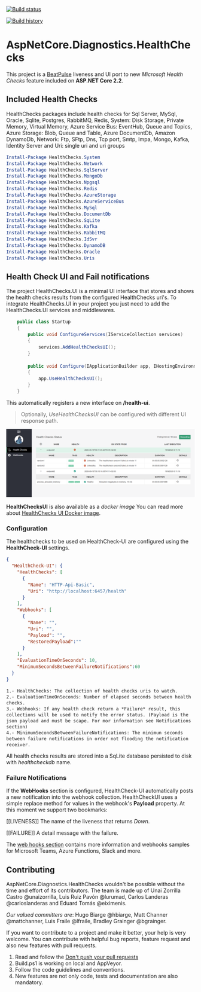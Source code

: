 [![Build status](https://ci.appveyor.com/api/projects/status/ldk031dvcn2no51g?svg=true)](https://ci.appveyor.com/project/Xabaril/aspnetcore-diagnostics-healthchecks) 

[![Build history](https://buildstats.info/appveyor/chart/xabaril/aspnetcore-diagnostics-healthchecks)](https://ci.appveyor.com/project/xabaril/aspnetcore-diagnostics-healthchecks/history)


# AspNetCore.Diagnostics.HealthChecks

This project is a [BeatPulse](http://github.com/xabaril/beatpulse) liveness and UI port to new *Microsoft Health Checks* feature included on **ASP.NET Core 2.2**.

## Included Health Checks

HealthChecks packages include health checks for Sql Server, MySql, Oracle, Sqlite, Postgres, RabbitMQ, Redis, System: Disk Storage, Private Memory, Virtual Memory, Azure Service Bus: EventHub, Queue and Topics, Azure Storage: Blob, Queue and Table, Azure DocumentDb, Amazon DynamoDb, Network: Ftp, SFtp, Dns, Tcp port, Smtp, Impa, Mongo, Kafka, Identity Server and Uri: single uri and uri groups

``` PowerShell
Install-Package HealthChecks.System
Install-Package HealthChecks.Network
Install-Package HealthChecks.SqlServer
Install-Package HealthChecks.MongoDb
Install-Package HealthChecks.Npgsql
Install-Package HealthChecks.Redis
Install-Package HealthChecks.AzureStorage
Install-Package HealthChecks.AzureServiceBus
Install-Package HealthChecks.MySql
Install-Package HealthChecks.DocumentDb
Install-Package HealthChecks.SqLite
Install-Package HealthChecks.Kafka
Install-Package HealthChecks.RabbitMQ
Install-Package HealthChecks.IdSvr
Install-Package HealthChecks.DynamoDB
Install-Package HealthChecks.Oracle
Install-Package HealthChecks.Uris
```

## Health Check UI and Fail notifications


The project HealthChecks.UI is a minimal UI interface that stores and shows the health checks results from the configured HealthChecks uri's. To integrate HealthChecks.UI in your project you just need to add the HealthChecks.UI services and middlewares.

```csharp
    public class Startup
    {       
        public void ConfigureServices(IServiceCollection services)
        {
            services.AddHealthChecksUI();
        }

        public void Configure(IApplicationBuilder app, IHostingEnvironment env)
        {
            app.UseHealthChecksUI();
        }
    }
```

This automatically registers a new interface on **/health-ui**. 

> Optionally, *UseHealthChecksUI* can be configured with different UI response path.

![HealthChecksUI](./doc/images/ui-home.png)

**HealthChecksUI** is also available as a *docker image*  You can read more about [HealthChecks UI Docker image](./doc/ui-docker.md).

### Configuration

The healthchecks to be used on HealthCheck-UI are configured using the **HealthCheck-UI** settings.

```json
{
  "HealthCheck-UI": {
    "HealthChecks": [
      {
        "Name": "HTTP-Api-Basic",
        "Uri": "http://localhost:6457/health"
      }
    ],
    "Webhooks": [
      {
        "Name": "",
        "Uri": "",
        "Payload": "",
        "RestoredPayload":""
      }
    ],
    "EvaluationTimeOnSeconds": 10,
    "MinimumSecondsBetweenFailureNotifications":60
  }
}
```

    1.- HealthChecks: The collection of health checks uris to watch.
    2.- EvaluationTimeOnSeconds: Number of elapsed seconds between health checks.
    3.- Webhooks: If any health check return a *Failure* result, this collections will be used to notify the error status. (Payload is the json payload and must be scape. For mor information see Notifications section)
    4.- MinimumSecondsBetweenFailureNotifications: The minimun seconds between failure notifications in order not flooding the notification receiver.

All health checks results are stored into a SqLite database persisted to disk with *healthcheckdb* name.

### Failure Notifications

If the **WebHooks** section is configured, HealthCheck-UI automatically posts a new notification into the webhook collection. HealthCheckUI uses a simple replace method for values in the webhook's **Payload** property. At this moment we support two bookmarks:

[[LIVENESS]] The name of the liveness that returns *Down*.

[[FAILURE]] A detail message with the failure.

The [web hooks section](./doc/webhooks.md) contains more information and webhooks samples for Microsoft Teams, Azure Functions, Slack and more.

## Contributing

AspNetCore.Diagnostics.HealthChecks  wouldn't be possible without the time and effort of its contributors. The team is made up of Unai Zorrilla Castro @unaizorrilla, Luis Ruiz Pavón @lurumad, Carlos Landeras @carloslanderas and Eduard Tomás @eiximenis.

*Our valued committers are*: Hugo Biarge @hbiarge, Matt Channer @mattchanner, Luis Fraile @lfraile, Bradley Grainger @bgrainger.

If you want to contribute to a project and make it better, your help is very welcome. You can contribute with helpful bug reports, feature request and also new features with pull requests.

1. Read and follow the [Don't push your pull requests](https://www.igvita.com/2011/12/19/dont-push-your-pull-requests/)
2. Build.ps1 is working on local and AppVeyor.
3. Follow the code guidelines and conventions.
4. New features are not only code, tests and documentation are also mandatory.

